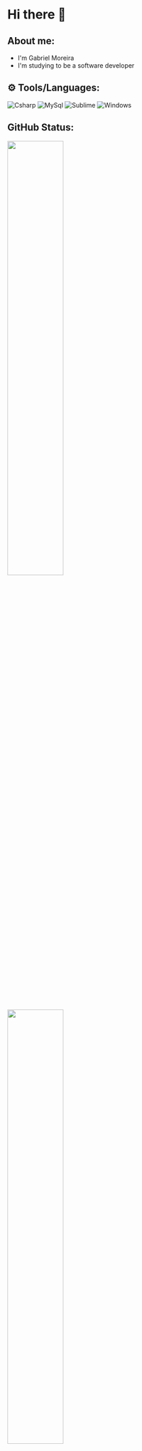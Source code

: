 # Hi there 👋

## About me: 
- I'm Gabriel Moreira 
- I'm studying to be a software developer

## ⚙️ Tools/Languages:
![Csharp](https://img.shields.io/badge/C%23-239120?style=for-the-badge&logo=c-sharp&logoColor=white) 
![MySql](https://img.shields.io/badge/MySQL-005C84?style=for-the-badge&logo=mysql&logoColor=white)
![Sublime](https://img.shields.io/badge/sublime_text-%23575757.svg?&style=for-the-badge&logo=sublime-text&logoColor=important)
![Windows](https://img.shields.io/badge/Windows-0078D6?style=for-the-badge&logo=windows&logoColor=white)

## GitHub Status: 
<div>
  <img  height="50%"  width="auto"  src ="https://github-readme-stats.vercel.app/api?username=gabrielmoreira7&show_icons=true&count_private=true&theme=react&hide_border=true&hide=issues,contribs&bg_color=#fff"> 
  <img  height="50%"  width="auto"  src ="https://github-readme-stats.vercel.app/api/top-langs/?username=gabrielmoreira-7&layout=compact&hide_border=true&theme=react&bg_color=#fff&langs_count=6&hide=jupyter%20notebook,tex,css,php">
</div>
